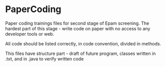 # PaperCoding
Paper coding trainings files for second stage of Epam screening.
The hardest part of this stage - write code on paper with no access to any developer tools or web.

 All code should be listed correctly, in code convention, divided in methods.

  This files have structure part - draft of future program,
  classes written in .txt, and in .java to verify written code
